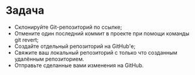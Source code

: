 # Задача
* Склонируйте Git-репозиторий по ссылке;
* Отмените один последний коммит в проекте при помощи команды git revert;
* Создайте отдельный репозиторий на GitHub'е;
* Свяжите ваш локальный репозиторий с только что созданным удалённым репозиторием. 
* Отправьте сделанные вами изменения на GitHub.
